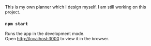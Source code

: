This is my own planner which I design myself. I am still working on this project.

### `npm start`

Runs the app in the development mode.<br />
Open [http://localhost:3000](http://localhost:3000) to view it in the browser.


